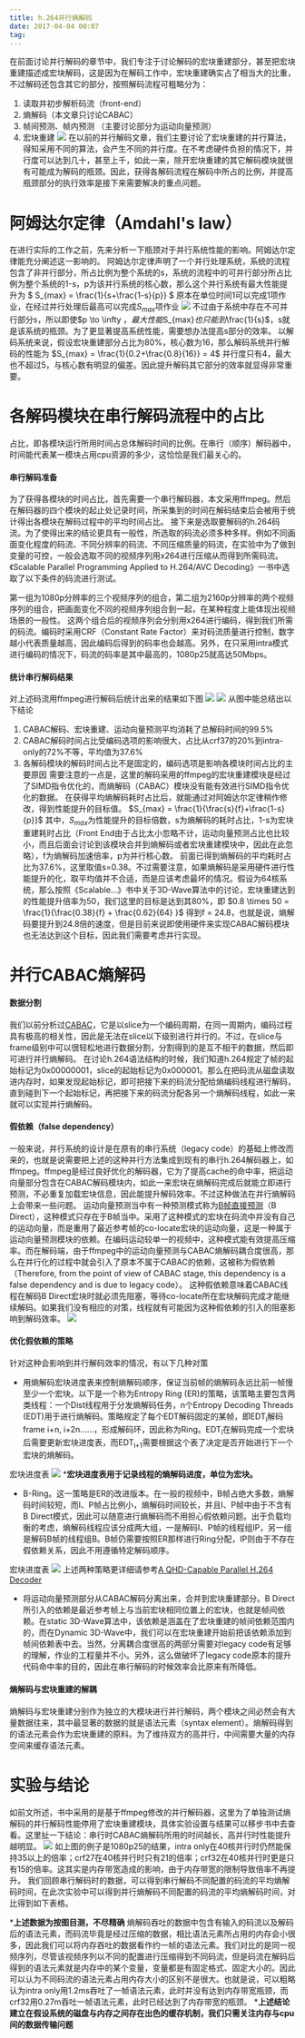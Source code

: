 ```yaml
---
title: h.264并行熵解码
date: 2017-04-04 00:07
tag: 
---
```



在前面讨论并行解码的章节中，我们专注于讨论解码的宏块重建部分，甚至把宏块重建描述成宏块解码，这是因为在解码工作中，宏块重建确实占了相当大的比重，不过解码还包含其它的部分，按照解码流程可粗略分为：

1. 读取并初步解析码流（front-end）
2. 熵解码（本文章只讨论CABAC）
3. 帧间预测、帧内预测 （主要讨论部分为运动向量预测）
4. 宏块重建
[![](2017-04-04-h.264并行熵解码/421096-20170404000619253-1672952351.png)](http://images2015.cnblogs.com/blog/421096/201704/421096-20170404000618472-894933734.png)
在以前的并行解码文章，我们主要讨论了宏块重建的并行算法，得知采用不同的算法，会产生不同的并行度。在不考虑硬件负担的情况下，并行度可以达到几十，甚至上千，如此一来，除开宏块重建的其它解码模块就很有可能成为解码的瓶颈。因此，获得各解码流程在解码中所占的比例，并提高瓶颈部分的执行效率是接下来需要解决的重点问题。


# 阿姆达尔定律（Amdahl's law）
在进行实际的工作之前，先来分析一下瓶颈对于并行系统性能的影响。阿姆达尔定律能充分阐述这一影响的。
阿姆达尔定律声明了一个并行处理系统，系统的流程包含了非并行部分，所占比例为整个系统的s，系统的流程中的可并行部分所占比例为整个系统的1-s，p为该并行系统的核心数，那么这个并行系统有最大性能提升为
$ S_{max} = \frac{1}{s+\frac{1-s}{p}} $
原本在单位时间1可以完成1项作业，在经过并行处理后最高可以完成$S_{max}$项作业
[![](2017-04-04-h.264并行熵解码/421096-20170409205457800-1774315981.png)](http://images2015.cnblogs.com/blog/421096/201704/421096-20170409205454066-601745954.png)
不过由于系统中存在不可并行部分s，所以即使$p \to \infty $，最大性能$S_{max}$也只能到$\frac{1}{s}$，s就是该系统的瓶颈。为了更显著提高系统性能，需要想办法提高s部分的效率。
以解码系统来说，假设宏块重建部分占比为80%，核心数为16，那么解码系统并行解码的性能为
$S_{max} = \frac{1}{0.2+\frac{0.8}{16}} = 4$
并行度只有4，最大也不超过5，与核心数有明显的偏差。因此提升解码其它部分的效率就显得非常重要。


# 各解码模块在串行解码流程中的占比
占比，即各模块运行所用时间占总体解码时间的比例。在串行（顺序）解码器中，时间能代表某一模块占用cpu资源的多少，这恰恰是我们最关心的。

#### 串行解码准备
为了获得各模块的时间占比，首先需要一个串行解码器，本文采用ffmpeg。然后在解码器的四个模块的起止处记录时间，所采集到的时间在解码结束后会被用于统计得出各模块在解码过程中的平均时间占比。
接下来是选取要解码的h.264码流。为了使得出来的结论更具有一般性，所选取的码流必须多种多样。例如不同画面变化程度的码流、不同分辨率的码流、不同压缩质量的码流，在实验中为了做到变量的可控，一般会选取不同的视频序列用x264进行压缩从而得到所需码流。《Scalable Parallel Programming Applied to H.264/AVC Decoding》一书中选取了以下条件的码流进行测试。

第一组为1080p分辨率的三个视频序列的组合，第二组为2160p分辨率的两个视频序列的组合，把画面变化不同的视频序列组合到一起，在某种程度上能体现出视频场景的一般性。
这两个组合后的视频序列会分别用x264进行编码，得到我们所需的码流。编码时采用CRF（Constant Rate Factor）来对码流质量进行控制，数字越小代表质量越高，因此编码后得到的码率也会越高。另外，在只采用intra模式进行编码的情况下，码流的码率是其中最高的，1080p25就高达50Mbps。


#### 统计串行解码结果
对上述码流用ffmpeg进行解码后统计出来的结果如下图
[![](2017-04-04-h.264并行熵解码/421096-20170404000622003-695577174.png)](http://images2015.cnblogs.com/blog/421096/201704/421096-20170404000621222-1255551573.png)
[![](2017-04-04-h.264并行熵解码/421096-20170404000623457-2069104718.png)](http://images2015.cnblogs.com/blog/421096/201704/421096-20170404000622613-1900256335.png)
从图中能总结出以下结论

1. CABAC解码、宏块重建、运动向量预测平均消耗了总解码时间的99.5%
2. CABAC解码时间占比受编码选项的影响很大，占比从crf37的20%到intra-only的72%不等，平均值为37.6%
3. 各解码模块的解码时间占比不是固定的，编码选项是影响各模块时间占比的主要原因
需要注意的一点是，这里的解码采用的ffmpeg的宏块重建模块是经过了SIMD指令优化的，而熵解码（CABAC）模块没有能有效进行SIMD指令优化的数据。
在获得平均熵解码耗时占比后，就能通过对阿姆达尔定律稍作修改，得到性能提升的目标值。
$S_{max} = \frac{1}{\frac{s}{f}+\frac{1-s}{p}}$
其中，$S_{max}$为性能提升的目标倍数，s为熵解码的耗时占比，1-s为宏块重建耗时占比（Front End由于占比太小忽略不计，运动向量预测占比也比较小，而且后面会讨论到该模块合并到熵解码或者宏块重建模块中，因此在此忽略），f为熵解码加速倍率，p为并行核心数。
前面已得到熵解码的平均耗时占比为37.6%，这里取值s=0.38。不过需要注意，如果熵解码是采用硬件进行性能提升的化，取平均值并不合适，而是应该考虑最坏的情况。假设为64核系统，那么按照《Scalable…》书中关于3D-Wave算法中的讨论，宏块重建达到的性能提升倍率为50，我们这里的目标是达到其80%，即
$0.8 \times 50 = \frac{1}{\frac{0.38}{f} + \frac{0.62}{64} }$
得到f = 24.8，也就是说，熵解码要提升到24.8倍的速度，但是目前来说即使用硬件来实现CABAC解码模块也无法达到这个目标，因此我们需要考虑并行实现。


# 并行CABAC熵解码

#### 数据分割
我们以前分析过[CABAC](http://www.cnblogs.com/TaigaCon/p/5304563.html)，它是以slice为一个编码周期，在同一周期内，编码过程具有极高的相关性，因此是无法在slice以下级别进行并行的。不过，在slice与frame级别中可以很轻松地进行数据分割，分割得到的是互不相干的数据，然后即可进行并行熵解码。
在讨论h.264语法结构的时候，我们知道h.264规定了帧的起始标记为0x00000001，slice的起始标记为0x000001。那么在把码流从磁盘读取进内存时，如果发现起始标记，即可把接下来的码流分配给熵编码线程进行解码，直到碰到下一个起始标记，再把接下来的码流分配各另一个熵解码线程，如此一来就可以实现并行熵解码。


#### 假依赖（false dependency）
一般来说，并行系统的设计是在原有的串行系统（legacy code）的基础上修改而来的，也就是说需要把上述的这种并行方法集成到现有的串行h.264解码器上，如ffmpeg。ffmpeg是经过良好优化的解码器，它为了提高cache的命中率，把运动向量部分包含在CABAC解码模块内，如此一来宏块在熵解码完成后就能立即进行预测，不必重复加载宏块信息，因此能提升解码效率。不过这种做法在并行熵解码上会带来一些问题。
运动向量预测当中有一种预测模式称为[B帧直接预测](http://www.cnblogs.com/TaigaCon/p/3677540.html)（B Direct），这种模式只存在于B帧当中。采用了这种模式的宏块在码流中并没有自己的运动向量，而是重用了最近参考帧的co-locate宏块的运动向量，这是一种属于运动向量预测模块的依赖。在编码运动较单一的视频中，这种模式能有效提高压缩率。而在解码端，由于ffmpeg中的运动向量预测与CABAC熵解码耦合度很高，那么在并行化的过程中就会引入了原本不属于CABAC的依赖，这被称为假依赖（Therefore, from the point of view of CABAC stage, this dependency is a false dependency and is due to legacy code）。
这种假依赖意味着CABAC线程在解码B Direct宏块时就必须先阻塞，等待co-locate所在宏块解码完成才能继续解码。如果我们没有相应的对策，线程就有可能因为这种假依赖的引入的阻塞影响到解码效率。
[![](2017-04-04-h.264并行熵解码/421096-20170404000625535-965999462.png)](http://images2015.cnblogs.com/blog/421096/201704/421096-20170404000624644-1970238336.png)

#### 优化假依赖的策略
针对这种会影响到并行解码效率的情况，有以下几种对策

* 用熵解码宏块进度表来控制熵解码顺序，保证当前帧的熵解码永远比前一帧慢至少一个宏块。以下是一个称为Entropy Ring (ER)的策略，该策略主要包含两类线程：一个Dist线程用于分发熵解码任务，n个Entropy Decoding Threads (EDT)用于进行熵解码。策略规定了每个EDT解码固定的某帧，即EDT<sub>i</sub>解码frame i+n, i+2n……，形成解码环，因此称为Ring。EDT<sub>i</sub>在解码完成一个宏块后需要更新宏块进度表，而EDT<sub>i+1</sub>需要根据这个表了决定是否开始进行下一个宏块的熵解码。

宏块进度表
[![](2017-04-04-h.264并行熵解码/421096-20170404000638488-2117243765.png)](http://images2015.cnblogs.com/blog/421096/201704/421096-20170404000625863-525543826.png)
***宏块进度表用于记录线程的熵解码进度，单位为宏块。**


* B-Ring。这一策略是ER的改进版本。在一般的视频中，B帧占绝大多数，熵解码时间较短，而I、P帧占比例小，熵解码时间较长，并且I、P帧中由于不含有B Direct模式，因此可以随意进行熵解码而不用担心假依赖问题。出于负载均衡的考虑，熵解码线程应该分成两大组，一是解码I、P帧的线程组IP，另一组是解码B帧的线程组B。B帧仍需要按照ER那样进行Ring分配，IP则由于不存在假依赖关系，因此不用遵循特定解码顺序。

宏块进度表
[![](2017-04-04-h.264并行熵解码/421096-20170404000639191-1949934217.png)](http://images2015.cnblogs.com/blog/421096/201704/421096-20170404000638816-1690133351.png)
上述两种策略更详细请参考[A QHD-Capable Parallel H.264 Decoder](https://pdfs.semanticscholar.org/6b43/d72c087c15c93d5c76262e05b66b857c258e.pdf)

* 将运动向量预测部分从CABAC解码分离出来，合并到宏块重建部分。B Direct所引入的依赖是最近参考帧上与当前宏块相同位置上的宏块，也就是帧间依赖。在static 3D-Wave算法中，该依赖是涵盖在了宏块重建的帧间依赖范围内的，而在Dynamic 3D-Wave中，我们可以在宏块重建开始前把该依赖添加到帧间依赖表中去。当然，分离耦合度很高的两部分需要对legacy code有足够的理解，作业的工程量并不小。另外，这么做破坏了legacy code原本的提升代码命中率的目的，因此在串行解码的时候效率会比原来有所降低。



#### 熵解码与宏块重建的解耦
熵解码与宏块重建分别作为独立的大模块进行并行解码，两个模块之间必然会有大量数据往来，其中最显著的数据的就是语法元素（syntax element）。熵解码得到的语法元素会作为宏块重建的原料。为了维持双方的高并行，中间需要大量的内存空间来缓存语法元素。


# 实验与结论
如前文所述，书中采用的是基于ffmpeg修改的并行解码器，这里为了单独测试熵解码的并行解码性能停用了宏块重建模块，具体实验设置与结果可以移步书中去查看。这里扯一下结论：串行时CABAC熵解码所用的时间越长，高并行时性能提升越明显。
[![](2017-04-04-h.264并行熵解码/421096-20170404000640363-1459293460.png)](http://images2015.cnblogs.com/blog/421096/201704/421096-20170404000640019-2144607515.png)
如上图的例子是1080p25的结果，intra only在40核并行时仍然能保持35以上的倍率；crf27在40核并行时只有21的倍率；crf32在40核并行时更是只有15的倍率。这其实是内存带宽造成的影响，由于内存带宽的限制导致倍率不再提升。
我们回顾串行解码时的数据，可以得到串行解码不同配置的码流的平均熵解码时间，在此次实验中可以得到并行熵解码不同配置的码流的平均熵解码时间，对比得到如下表格。

***上述数据为按图目测，不尽精确**
熵解码吞吐的数据中包含有输入的码流以及解码后的语法元素，而码流毕竟是经过压缩的数据，相比语法元素所占用的内存会小很多，因此我们可以将内存吞吐的数据看作约一帧的语法元素。我们对比的是同一视频序列，尽管该视频序列以不同的配置进行压缩得到不同码流，但是码流在解码后得到的语法元素就是内存中的某个变量，变量都是有固定格式、固定大小的。因此可以认为不同码流的语法元素占用内存大小的区别不是很大。也就是说，可以粗略认为intra only用1.2ms吞吐了一帧语法元素，此时并没有达到内存带宽瓶颈，而crf32用0.27m吞吐一帧语法元素，此时已经达到了内存带宽的瓶颈。
***上述结论建立在假设系统的磁盘与内存之间存在出色的缓存机制，我们只需关注内存与cpu间的数据传输问题**












